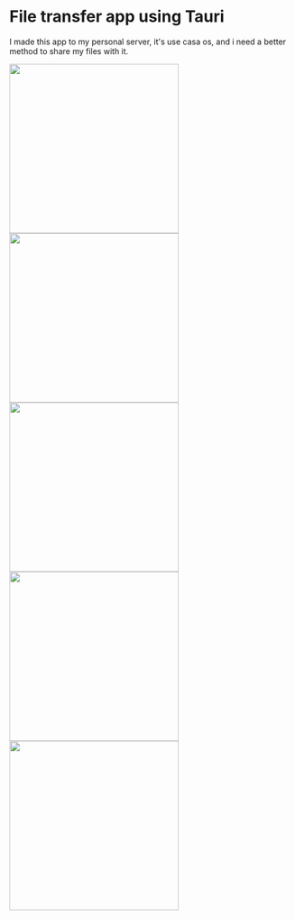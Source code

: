 # File transfer app using Tauri

I made this app to my personal server, it's use casa os, and i need a better method to share my files with it.

<img src="https://github.com/androsgithub/file-transfer-tauri-app/assets/145170240/043b64f2-595f-4886-bd14-a35b1f0d1feb" height="300px" />
<img src="https://github.com/androsgithub/file-transfer-tauri-app/assets/145170240/4057d2b6-fddd-45cd-a7af-8ffbea7f86bf" height="300px" />
<img src="https://github.com/androsgithub/file-transfer-tauri-app/assets/145170240/df6456bc-a993-411e-80b3-07046321a4de" height="300px" />
<img src="https://github.com/androsgithub/file-transfer-tauri-app/assets/145170240/05e11708-6460-4d27-b45d-aec892255ab7" height="300px" />
<img src="https://github.com/androsgithub/file-transfer-tauri-app/assets/145170240/8e301ca0-8cea-4c14-bf5b-a9f8f049719c" height="300px" />

